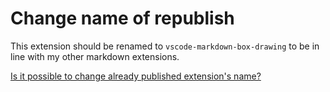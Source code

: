 # Change name of republish

This extension should be renamed to `vscode-markdown-box-drawing` to be in line with my other markdown extensions.

[Is it possible to change already published extension's name? ](https://github.com/Microsoft/vscode/issues/48378)
